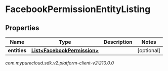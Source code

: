 # FacebookPermissionEntityListing


## Properties

| Name | Type | Description | Notes |
| ------------ | ------------- | ------------- | ------------- |
| **entities** | [**List&lt;FacebookPermission&gt;**](FacebookPermission) |  |  [optional] |




_com.mypurecloud.sdk.v2:platform-client-v2:210.0.0_
